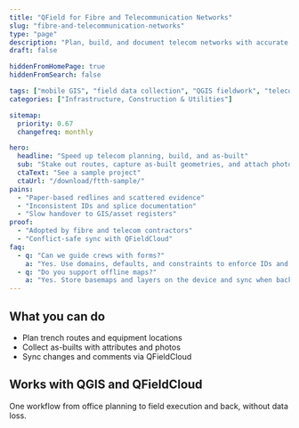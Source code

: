 ```yaml
---
title: "QField for Fibre and Telecommunication Networks"
slug: "fibre-and-telecommunication-networks"
type: "page"
description: "Plan, build, and document telecom networks with accurate field data and smooth handover."
draft: false

hiddenFromHomePage: true
hiddenFromSearch: false

tags: ["mobile GIS", "field data collection", "QGIS fieldwork", "telecom", "FTTH", "network as-built"]
categories: ["Infrastructure, Construction & Utilities"]

sitemap:
  priority: 0.67
  changefreq: monthly

hero:
  headline: "Speed up telecom planning, build, and as-built"
  sub: "Stake out routes, capture as-built geometries, and attach photos for QA."
  ctaText: "See a sample project"
  ctaUrl: "/download/ftth-sample/"
pains:
  - "Paper-based redlines and scattered evidence"
  - "Inconsistent IDs and splice documentation"
  - "Slow handover to GIS/asset registers"
proof:
  - "Adopted by fibre and telecom contractors"
  - "Conflict-safe sync with QFieldCloud"
faq:
  - q: "Can we guide crews with forms?"
    a: "Yes. Use domains, defaults, and constraints to enforce IDs and port rules."
  - q: "Do you support offline maps?"
    a: "Yes. Store basemaps and layers on the device and sync when back online."
---
```


## What you can do
- Plan trench routes and equipment locations  
- Collect as-builts with attributes and photos  
- Sync changes and comments via QFieldCloud

## Works with QGIS and QFieldCloud
One workflow from office planning to field execution and back, without data loss.
